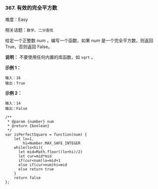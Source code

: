 ### 367. 有效的完全平方数

难度：Easy

相关话题：`数学`、`二分查找`

给定一个正整数 *num* ，编写一个函数，如果 *num*  是一个完全平方数，则返回 True，否则返回 False。



**说明：** 不要使用任何内置的库函数，如  `sqrt` 。



**示例 1：** 



```
输入：16
输出：True
```


**示例 2：** 



```
输入：14
输出：False
```

```
/**
 * @param {number} num
 * @return {boolean}
 */
var isPerfectSquare = function(num) {
    let lo=1,
        hi=Number.MAX_SAFE_INTEGER
    while(lo<hi){
      let mid=Math.floor((lo+hi)/2)
      let cur=mid*mid
      if(cur<num)lo=mid+1
      else if(cur>num)hi=mid
      else return true     
    }
    return false
};
```

